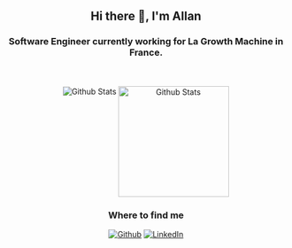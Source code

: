 <div align=center>
<h2>
  <strong>Hi there 👋, I'm Allan</strong>
</h2>
 <h3>Software Engineer currently working for La Growth Machine in France.</h3>
</div>
<p align=center>
  <br>
  <br>
  <img align=center src="https://github-readme-stats.vercel.app/api?username=alganoun&show_icons=true&theme=github_dark&hide_border=true" alt="Github Stats"/>
  <img align=top height=200 src="https://github-readme-stats.vercel.app/api/top-langs/?username=alganoun&layout=compact&title_color=58a6ff&icon_color=703cba&text_color=bdc5cd&bg_color=0d1117&hide_border=true" alt="Github Stats"/>
</p>
<h3 align=center>Where to find me</h3>
<p align=center><a href="https://github.com/hor4tio" target="_blank"><img alt="Github" src="https://img.shields.io/badge/GitHub-%2312100E.svg?&style=for-the-badge&logo=Github&logoColor=white" /></a> <a href="https://www.linkedin.com/in/allan-ganoun/" target="_blank"><img alt="LinkedIn" src="https://img.shields.io/badge/linkedin-%230077B5.svg?&style=for-the-badge&logo=linkedin&logoColor=white" /></a>
</p>
